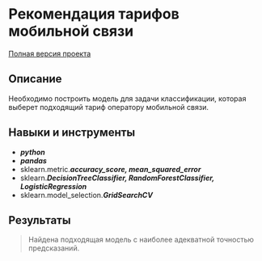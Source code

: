 # Рекомендация тарифов мобильной связи

[Полная версия проекта](https://github.com/OxanaFedorova/YandexPracticum_projects/blob/main/Machine_Learning_TARIFFS_recommendation/Machine_Learning_TARIFFS_recommendation.ipynb)

## Описание

Необходимо построить модель для задачи классификации, которая выберет подходящий тариф оператору мобильной связи. 


## Навыки и инструменты

- ***python***
- ***pandas***
- sklearn.metric.***accuracy_score, mean_squared_error***
- sklearn.***DecisionTreeClassifier, RandomForestClassifier, LogisticRegression***
- sklearn.model_selection.***GridSearchCV***


## Результаты

>Найдена подходящая модель с наиболее адекватной точностью предсказаний.
>
